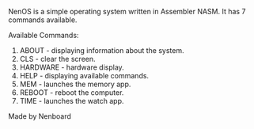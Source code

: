 NenOS is a simple operating system written in Assembler NASM. 
It has 7 commands available.

Available Commands:
1. ABOUT - displaying information about the system.
2. CLS - clear the screen.
3. HARDWARE - hardware display.
4. HELP - displaying available commands.
5. MEM - launches the memory app.
6. REBOOT - reboot the computer.
7. TIME - launches the watch app.

Made by Nenboard
